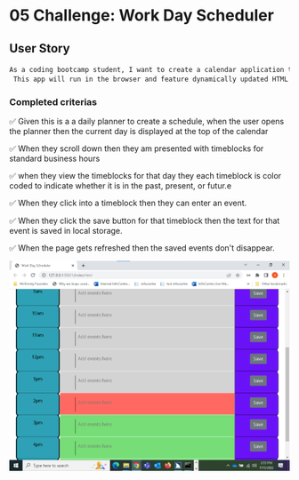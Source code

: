 # 05 Challenge: Work Day Scheduler

## User Story

```md
As a coding bootcamp student, I want to create a calendar application that allows a user to save events for each hour of the day by modifying starter code.
 This app will run in the browser and feature dynamically updated HTML and CSS powered by jQuery. 

``` 

### Completed  criterias 

✅ Given this is a a daily planner to create a schedule, when the user opens  the planner
then the current day is displayed at the top of the calendar

✅ When they  scroll down
then they am presented with timeblocks for standard business hours

✅ when  they  view the timeblocks for that day
they  each timeblock is color coded to indicate whether it is in the past, present, or futur.e

✅ When they click into a timeblock
then they  can enter an event.

✅ When they  click the save button for that timeblock
then  the text for that event is saved in local storage.

✅ When the page gets  refreshed  then the saved events don't disappear.


![Screenshot of Work Day Scheduler](/Assets/05challenge.png "work day scheduler  screen shot")


